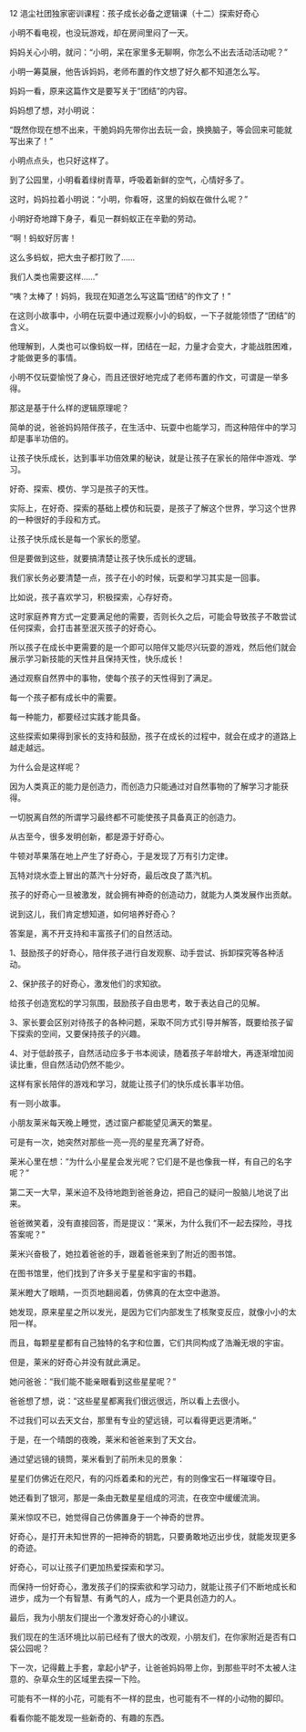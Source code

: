 12 浥尘社团独家密训课程：孩子成长必备之逻辑课（十二）探索好奇心





小明不看电视，也没玩游戏，却在房间里闷了一天。

妈妈关心小明，就问：“小明，呆在家里多无聊啊，你怎么不出去活动活动呢？”

小明一筹莫展，他告诉妈妈，老师布置的作文想了好久都不知道怎么写。



妈妈一看，原来这篇作文是要写关于“团结”的内容。

妈妈想了想，对小明说：

“既然你现在想不出来，干脆妈妈先带你出去玩一会，换换脑子，等会回来可能就写出来了！”

小明点点头，也只好这样了。



到了公园里，小明看着绿树青草，呼吸着新鲜的空气，心情好多了。

这时，妈妈拉着小明说：“小明，你看呀，这里的蚂蚁在做什么呢？”



小明好奇地蹲下身子，看见一群蚂蚁正在辛勤的劳动。

“啊！蚂蚁好厉害！

这么多蚂蚁，把大虫子都打败了……

我们人类也需要这样……”

“咦？太棒了！妈妈，我现在知道怎么写这篇“团结”的作文了！”



在这则小故事中，小明在玩耍中通过观察小小的蚂蚁，一下子就能领悟了“团结”的含义。

他理解到，人类也可以像蚂蚁一样，团结在一起，力量才会变大，才能战胜困难，才能做更多的事情。

小明不仅玩耍愉悦了身心，而且还很好地完成了老师布置的作文，可谓是一举多得。

那这是基于什么样的逻辑原理呢？



简单的说，爸爸妈妈陪伴孩子，在生活中、玩耍中也能学习，而这种陪伴中的学习却是事半功倍的。

让孩子快乐成长，达到事半功倍效果的秘诀，就是让孩子在家长的陪伴中游戏、学习。



好奇、探索、模仿、学习是孩子的天性。

实际上，在好奇、探索的基础上模仿和玩耍，是孩子了解这个世界，学习这个世界的一种很好的手段和方式。

让孩子快乐成长是每一个家长的愿望。

但是要做到这些，就要搞清楚让孩子快乐成长的逻辑。

我们家长务必要清楚一点，孩子在小的时候，玩耍和学习其实是一回事。



比如说，孩子喜欢学习，积极探索，心存好奇。

这时家庭养育方式一定要满足他的需要，否则长久之后，可能会导致孩子不敢尝试任何探索，会打击甚至泯灭孩子的好奇心。

所以孩子在成长中更需要的是一个即可以陪伴又能尽兴玩耍的游戏，然后他们就会展示学习新技能的天性并且保持天性，快乐成长！



通过观察自然界中的事物，使每个孩子的天性得到了满足。

每一个孩子都有成长中的需要。

每一种能力，都要经过实践才能具备。

这些探索如果得到家长的支持和鼓励，孩子在成长的过程中，就会在成才的道路上越走越远。



为什么会是这样呢？

因为人类真正的能力是创造力，而创造力只能通过对自然事物的了解学习才能获得。

一切脱离自然的所谓学习最终都不可能使孩子具备真正的创造力。



从古至今，很多发明创新，都是源于好奇心。

牛顿对苹果落在地上产生了好奇心，于是发现了万有引力定律。

瓦特对烧水壶上冒出的蒸汽十分好奇，最后改良了蒸汽机。

孩子的好奇心一旦被激发，就会拥有神奇的创造动力，就能为人类发展作出贡献。



说到这儿，我们肯定想知道，如何培养好奇心？

答案是，离不开支持和丰富孩子们的自然活动。



1、鼓励孩子的好奇心，陪伴孩子进行自发观察、动手尝试、拆卸探究等各种活动。

2、保护孩子的好奇心，激发他们的求知欲。

给孩子创造宽松的学习氛围，鼓励孩子自由思考，敢于表达自己的见解。

3、家长要会区别对待孩子的各种问题，采取不同方式引导并解答，既要给孩子留下探索的空间，又要保持孩子的兴趣。

4、对于低龄孩子，自然活动应多于书本阅读，随着孩子年龄增大，再逐渐增加阅读比重，但自然活动仍然不能少。

这样有家长陪伴的游戏和学习，就能让孩子们的快乐成长事半功倍。



有一则小故事。

小朋友莱米每天晚上睡觉，透过窗户都能望见满天的繁星。

可是有一次，她突然对那些一亮一亮的星星充满了好奇。

莱米心里在想：“为什么小星星会发光呢？它们是不是也像我一样，有自己的名字呢？”



第二天一大早，莱米迫不及待地跑到爸爸身边，把自己的疑问一股脑儿地说了出来。

爸爸微笑着，没有直接回答，而是提议：“莱米，为什么我们不一起去探险，寻找答案呢？”



莱米兴奋极了，她拉着爸爸的手，跟着爸爸来到了附近的图书馆。

在图书馆里，他们找到了许多关于星星和宇宙的书籍。

莱米瞪大了眼睛，一页页地翻阅着，仿佛真的在太空中遨游。

她发现，原来星星之所以发光，是因为它们内部发生了核聚变反应，就像小小的太阳一样。

而且，每颗星星都有自己独特的名字和位置，它们共同构成了浩瀚无垠的宇宙。



但是，莱米的好奇心并没有就此满足。

她问爸爸：“我们能不能亲眼看到这些星星呢？”

爸爸想了想，说：“这些星星都离我们很远很远，所以看上去很小。

不过我们可以去天文台，那里有专业的望远镜，可以看得更远更清晰。”



于是，在一个晴朗的夜晚，莱米和爸爸来到了天文台。

通过望远镜的镜筒，莱米看到了前所未见的景象：

星星们仿佛近在咫尺，有的闪烁着柔和的光芒，有的则像宝石一样璀璨夺目。

她还看到了银河，那是一条由无数星星组成的河流，在夜空中缓缓流淌。

莱米惊叹不已，她觉得自己仿佛置身于一个神奇的世界。



好奇心，是打开未知世界的一把神奇的钥匙，只要勇敢地迈出步伐，就能发现更多的奇迹。

好奇心，可以让孩子们更加热爱探索和学习。

而保持一份好奇心，激发孩子们的探索欲和学习动力，就能让孩子们不断地成长和进步，成为一个有智慧、有勇气的人，成为一个更具创造力的人。



最后，我为小朋友们提出一个激发好奇心的小建议。

我们现在的生活环境比以前已经有了很大的改观，小朋友们，在你家附近是否有口袋公园呢？

下一次，记得戴上手套，拿起小铲子，让爸爸妈妈带上你，到那些平时不太被人注意的、杂草众生的区域里去探一下险。

可能有不一样的小花，可能有不一样的昆虫，也可能有不一样的小动物的脚印。

看看你能不能发现一些新奇的、有趣的东西。







